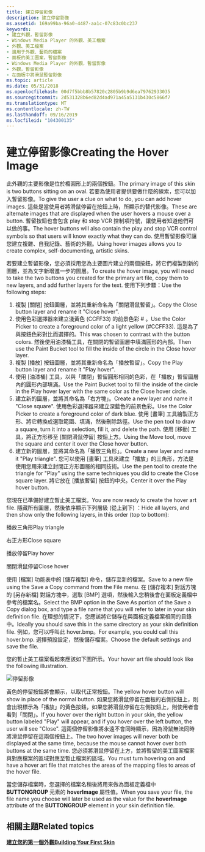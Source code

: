 ```yaml
---
title: 建立停留影像
description: 建立停留影像
ms.assetid: 169a99ba-96a0-4487-aa1c-07c83c0bc237
keywords:
- 建立外觀，暫留影像
- Windows Media Player 的外觀、美工檔案
- 外觀、美工檔案
- 適用于外觀、藝術的檔案
- 面板的美工圖案，暫留影像
- Windows Media Player 的外觀，暫留影像
- 外觀，暫留影像
- 在面板中將滑鼠暫留影像
ms.topic: article
ms.date: 05/31/2018
ms.openlocfilehash: 00d7f5bbb8b57820c2805b9b9d6ea79762933035
ms.sourcegitcommit: 2d531328b6ed82d4ad971a45a5131b430c5866f7
ms.translationtype: MT
ms.contentlocale: zh-TW
ms.lasthandoff: 09/16/2019
ms.locfileid: "104300135"
---
```

# <a name="creating-the-hover-image"></a><span data-ttu-id="674b0-111">建立停留影像</span><span class="sxs-lookup"><span data-stu-id="674b0-111">Creating the Hover Image</span></span>

<span data-ttu-id="674b0-112">此外觀的主要影像是位於橢圓形上的兩個按鈕。</span><span class="sxs-lookup"><span data-stu-id="674b0-112">The primary image of this skin is two buttons sitting on an oval.</span></span> <span data-ttu-id="674b0-113">若要為使用者提供要做什麼的線索，您可以加入暫留影像。</span><span class="sxs-lookup"><span data-stu-id="674b0-113">To give the user a clue on what to do, you can add hover images.</span></span> <span data-ttu-id="674b0-114">這些是當使用者將滑鼠停留在按鈕上時，所顯示的替代影像。</span><span class="sxs-lookup"><span data-stu-id="674b0-114">These are alternate images that are displayed when the user hovers a mouse over a button.</span></span> <span data-ttu-id="674b0-115">暫留按鈕也會包含 play 和 stop VCR 控制項符號，讓使用者知道他們可以做的事。</span><span class="sxs-lookup"><span data-stu-id="674b0-115">The hover buttons will also contain the play and stop VCR control symbols so that users will know exactly what they can do.</span></span> <span data-ttu-id="674b0-116">使用暫留影像可讓您建立複雜、自我記錄、藝術的外觀。</span><span class="sxs-lookup"><span data-stu-id="674b0-116">Using hover images allows you to create complex, self-documenting, artistic skins.</span></span>

<span data-ttu-id="674b0-117">若要建立暫留影像，您必須採用您為主要圖片建立的兩個按鈕，將它們複製到新的圖層，並為文字新增進一步的圖層。</span><span class="sxs-lookup"><span data-stu-id="674b0-117">To create the hover image, you will need to take the two buttons you created for the primary art file, copy them to new layers, and add further layers for the text.</span></span> <span data-ttu-id="674b0-118">使用下列步驟：</span><span class="sxs-lookup"><span data-stu-id="674b0-118">Use the following steps:</span></span>

1.  <span data-ttu-id="674b0-119">複製 [關閉] 按鈕圖層，並將其重新命名為「關閉滑鼠暫留」。</span><span class="sxs-lookup"><span data-stu-id="674b0-119">Copy the Close button layer and rename it "Close hover".</span></span>
2.  <span data-ttu-id="674b0-120">使用色彩選擇器來建立淺黃色 (CCFF33) 的前景色彩 \# 。</span><span class="sxs-lookup"><span data-stu-id="674b0-120">Use the Color Picker to create a foreground color of a light yellow (\#CCFF33).</span></span> <span data-ttu-id="674b0-121">這是為了與按鈕色彩對比而選擇的。</span><span class="sxs-lookup"><span data-stu-id="674b0-121">This was chosen to contrast with the button colors.</span></span> <span data-ttu-id="674b0-122">然後使用油漆桶工具，在關閉的暫留圖層中填滿圓形的內部。</span><span class="sxs-lookup"><span data-stu-id="674b0-122">Then use the Paint Bucket tool to fill the inside of the circle in the Close hover layer.</span></span>
3.  <span data-ttu-id="674b0-123">複製 [播放] 按鈕圖層，並將其重新命名為「播放暫留」。</span><span class="sxs-lookup"><span data-stu-id="674b0-123">Copy the Play button layer and rename it "Play hover".</span></span>
4.  <span data-ttu-id="674b0-124">使用 [油漆桶] 工具，以與「關閉」暫留圓形相同的色彩，在「播放」暫留圖層內的圓形內部填滿。</span><span class="sxs-lookup"><span data-stu-id="674b0-124">Use the Paint Bucket tool to fill the inside of the circle in the Play hover layer with the same color as the Close hover circle.</span></span>
5.  <span data-ttu-id="674b0-125">建立新的圖層，並將其命名為「右方塊」。</span><span class="sxs-lookup"><span data-stu-id="674b0-125">Create a new layer and name it "Close square".</span></span> <span data-ttu-id="674b0-126">使用色彩選擇器來建立深藍色的前景色彩。</span><span class="sxs-lookup"><span data-stu-id="674b0-126">Use the Color Picker to create a foreground color of dark blue.</span></span> <span data-ttu-id="674b0-127">使用 [畫筆] 工具繪製正方形、將它轉換成選取範圍、填滿，然後刪除路徑。</span><span class="sxs-lookup"><span data-stu-id="674b0-127">Use the pen tool to draw a square, turn it into a selection, fill it, and delete the path.</span></span> <span data-ttu-id="674b0-128">使用 [移動] 工具，將正方形移至 [關閉滑鼠停留] 按鈕上方。</span><span class="sxs-lookup"><span data-stu-id="674b0-128">Using the Move tool, move the square and center it over the Close hover button.</span></span>
6.  <span data-ttu-id="674b0-129">建立新的圖層，並將其命名為「播放三角形」。</span><span class="sxs-lookup"><span data-stu-id="674b0-129">Create a new layer and name it "Play triangle".</span></span> <span data-ttu-id="674b0-130">您可以使用 [畫筆] 工具來建立「播放」的三角形，方法是使用您用來建立封閉正方形圖層的相同技術。</span><span class="sxs-lookup"><span data-stu-id="674b0-130">Use the pen tool to create the triangle for "Play" using the same techniques you did to create the Close square layer.</span></span> <span data-ttu-id="674b0-131">將它放在 [播放暫留] 按鈕的中央。</span><span class="sxs-lookup"><span data-stu-id="674b0-131">Center it over the Play hover button.</span></span>

<span data-ttu-id="674b0-132">您現在已準備好建立暫止美工檔案。</span><span class="sxs-lookup"><span data-stu-id="674b0-132">You are now ready to create the hover art file.</span></span> <span data-ttu-id="674b0-133">隱藏所有圖層，然後依序顯示下列層級 (從上到下) ：</span><span class="sxs-lookup"><span data-stu-id="674b0-133">Hide all layers, and then show only the following layers, in this order (top to bottom):</span></span>

<span data-ttu-id="674b0-134">播放三角形</span><span class="sxs-lookup"><span data-stu-id="674b0-134">Play triangle</span></span>

<span data-ttu-id="674b0-135">右正方形</span><span class="sxs-lookup"><span data-stu-id="674b0-135">Close square</span></span>

<span data-ttu-id="674b0-136">播放停留</span><span class="sxs-lookup"><span data-stu-id="674b0-136">Play hover</span></span>

<span data-ttu-id="674b0-137">關閉滑鼠停留</span><span class="sxs-lookup"><span data-stu-id="674b0-137">Close hover</span></span>

<span data-ttu-id="674b0-138">使用 [檔案] 功能表中的 [儲存複製] 命令，儲存至新的檔案。</span><span class="sxs-lookup"><span data-stu-id="674b0-138">Save to a new file using the Save a Copy command from the File menu.</span></span> <span data-ttu-id="674b0-139">在 [儲存複本] 對話方塊的 [另存新檔] 對話方塊中，選取 [BMP] 選項，然後輸入您稍後會在面板定義檔中參考的檔案名。</span><span class="sxs-lookup"><span data-stu-id="674b0-139">Select the BMP option in the Save As portion of the Save a Copy dialog box, and type a file name that you will refer to later in your skin definition file.</span></span> <span data-ttu-id="674b0-140">在理想的情況下，您應該將它儲存在與面板定義檔案相同的目錄中。</span><span class="sxs-lookup"><span data-stu-id="674b0-140">Ideally you should save this in the same directory as your skin definition file.</span></span> <span data-ttu-id="674b0-141">例如，您可以呼叫此 hover.bmp。</span><span class="sxs-lookup"><span data-stu-id="674b0-141">For example, you could call this hover.bmp.</span></span> <span data-ttu-id="674b0-142">選擇預設設定，然後儲存檔案。</span><span class="sxs-lookup"><span data-stu-id="674b0-142">Choose the default settings and save the file.</span></span>

<span data-ttu-id="674b0-143">您的暫止美工檔案看起來應該如下圖所示。</span><span class="sxs-lookup"><span data-stu-id="674b0-143">Your hover art file should look like the following illustration.</span></span>

![停留影像](images/absam01h.png)

<span data-ttu-id="674b0-145">黃色的停留按鈕將會顯示，以取代正常按鈕。</span><span class="sxs-lookup"><span data-stu-id="674b0-145">The yellow hover button will show in place of the normal button.</span></span> <span data-ttu-id="674b0-146">如果您將滑鼠停留在面板的右側按鈕上，則會出現標示為「播放」的黃色按鈕，如果您將滑鼠停留在左側按鈕上，則使用者會看到「關閉」。</span><span class="sxs-lookup"><span data-stu-id="674b0-146">If you hover over the right button in your skin, the yellow button labeled "Play" will appear, and if you hover over the left button, the user will see "Close".</span></span> <span data-ttu-id="674b0-147">這兩個停留影像將永遠不會同時顯示，因為滑鼠無法同時將滑鼠停留在這兩個按鈕上。</span><span class="sxs-lookup"><span data-stu-id="674b0-147">The two hover images will never both be displayed at the same time, because the mouse cannot hover over both buttons at the same time.</span></span> <span data-ttu-id="674b0-148">您必須將滑鼠停留在上方，並將暫留的美工圖案檔案與對應檔案的區域對應至暫止檔案的區域。</span><span class="sxs-lookup"><span data-stu-id="674b0-148">You must turn hovering on and have a hover art file that matches the areas of the mapping files to areas of the hover file.</span></span>

<span data-ttu-id="674b0-149">當您儲存檔案時，您選擇的檔案名稍後將用來做為面板定義檔中 **BUTTONGROUP** 元素的 **hoverImage** 屬性值。</span><span class="sxs-lookup"><span data-stu-id="674b0-149">When you save your file, the file name you choose will later be used as the value for the **hoverImage** attribute of the **BUTTONGROUP** element in your skin definition file.</span></span>

## <a name="related-topics"></a><span data-ttu-id="674b0-150">相關主題</span><span class="sxs-lookup"><span data-stu-id="674b0-150">Related topics</span></span>

<dl> <dt>

[<span data-ttu-id="674b0-151">**建立您的第一個外觀**</span><span class="sxs-lookup"><span data-stu-id="674b0-151">**Building Your First Skin**</span></span>](building-your-first-skin.md)
</dt> </dl>

 

 





